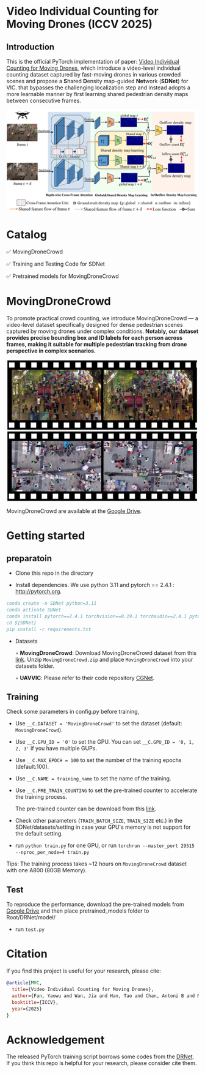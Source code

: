 # Video Individual Counting for Moving Drones (ICCV 2025)
## Introduction
This is the official PyTorch implementation of paper: [Video Individual Counting for Moving Drones](https://arxiv.org/abs/2503.10701), which introduce a video-level individual counting dataset captured by fast-moving drones in various crowded scenes and propose a **S**hared **D**ensity map-guided  **Net**work (**SDNet**) for VIC.
that bypasses the challenging localization step and instead adopts a more learnable manner by first learning shared pedestrian density maps between consecutive frames.

![pipeline](figures/pipeline.jpg)

# Catalog
✅ MovingDroneCrowd

✅ Training and Testing Code for SDNet

✅ Pretrained models for MovingDroneCrowd

# MovingDroneCrowd
To promote practical crowd counting, we introduce MovingDroneCrowd — a video-level dataset specifically designed for dense pedestrian scenes captured by moving drones under complex conditions. **Notably, our dataset provides precise bounding box and ID labels for each person across frames, making it suitable for multiple pedestrian tracking from drone perspective in complex scenarios.**

![dataset_example](figures/dataset_example.jpg)

MovingDroneCrowd are available at the [Google Drive](https://drive.google.com/file/d/1VufYjfFBFA96UCHK6XJYhgQBkRKokQte/view?usp=drive_link).

# Getting started

## preparatoin
* Clone this repo in the directory 

* Install dependencies. We use python 3.11 and pytorch == 2.4.1 : http://pytorch.org.

```bibtex
conda create -n SDNet python=3.11
conda activate SDNet
conda install pytorch==2.4.1 torchvision==0.19.1 torchaudio==2.4.1 pytorch-cuda=12.4 -c pytorch -c nvidia
cd ${SDNet}
pip install -r requirements.txt
 ```
* Datasets

    ◦ **MovingDroneCrowd**: Download MovingDroneCrowd dataset from this [link](https://drive.google.com/file/d/1VufYjfFBFA96UCHK6XJYhgQBkRKokQte/view?usp=drive_link). Unzip `MovingDroneCrowd.zip` and place `MovingDroneCrowd` into your datasets folder.

    ◦ **UAVVIC**: Please refer to their code repository [CGNet](https://github.com/streamer-AP/CGNet).

## Training

Check some parameters in config.py before training,

* Use `__C.DATASET = 'MovingDroneCrowd'` to set the dataset (default: `MovingDroneCrowd`).
* Use `__C.GPU_ID = '0'` to set the GPU. You can set `__C.GPU_ID = '0, 1, 2, 3'` if you have multiple GUPs.
* Use `__C.MAX_EPOCH = 100` to set the number of the training epochs (default:100).
* Use `__C.NAME = training_name` to set the name of the training.
* Use `__C.PRE_TRAIN_COUNTING` to set the pre-trained counter to accelerate the training process.

    The pre-trained counter can be download from this [link]().

* Check other parameters (`TRAIN_BATCH_SIZE`, `TRAIN_SIZE` etc.) in the SDNet/datasets/setting in case your GPU's memory is not support for the default setting.

* run `python train.py` for one GPU, or run `torchrun --master_port 29515 --nproc_per_node=4 train.py`

Tips: The training process takes ~12 hours on `MovingDroneCrowd` dataset with one A800 (80GB Memory).

## Test

To reproduce the performance, download the pre-trained models from [Google Drive]() and then place pretrained_models folder to Root/DRNet/model/

* run `test.py`
# Citation
If you find this project is useful for your research, please cite:

```bibtex
@article{MVC,
  title={Video Individual Counting for Moving Drones},
  author={Fan, Yaowu and Wan, Jia and Han, Tao and Chan, Antoni B and Ma, Andy J},
  booktitle={ICCV},
  year={2025}
}
 ```

# Acknowledgement

The released PyTorch training script borrows some codes from the [DRNet](https://github.com/taohan10200/DRNet). If you think this repo is helpful for your research, please consider cite them.